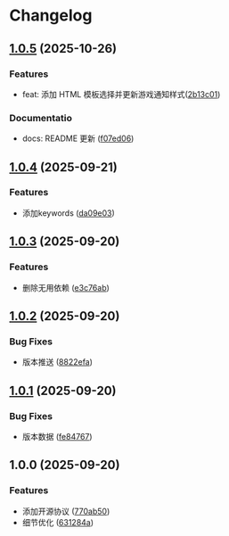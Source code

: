 # Changelog

## [1.0.5](https://github.com/rainbowwarmth/karin-plugin-gamepush/compare/v1.0.4...v1.1.0) (2025-10-26)


### Features

* feat: 添加 HTML 模板选择并更新游戏通知样式([2b13c01](https://github.com/rainbowwarmth/karin-plugin-gamepush/commit/2b13c0109d470e79fc100a5570d8cdc61b041142))

### Documentatio

* docs: README 更新 ([f07ed06](https://github.com/rainbowwarmth/karin-plugin-gamepush/commit/f07ed0666b7247bee3b9f129b2cb4f853a6f52bc))


## [1.0.4](https://github.com/rainbowwarmth/karin-plugin-gamepush/compare/v1.0.3...v1.0.4) (2025-09-21)


### Features

* 添加keywords ([da09e03](https://github.com/rainbowwarmth/karin-plugin-gamepush/commit/da09e03b60c935c43c8d649d7caca1a1a57af9f3))

## [1.0.3](https://github.com/rainbowwarmth/karin-plugin-gamepush/compare/v1.0.2...v1.0.3) (2025-09-20)


### Features

* 删除无用依赖 ([e3c76ab](https://github.com/rainbowwarmth/karin-plugin-gamepush/commit/e3c76ab43774b8e04c194711ade6c656ff62b9f9))

## [1.0.2](https://github.com/rainbowwarmth/karin-plugin-gamepush/compare/v1.0.1...v1.0.2) (2025-09-20)


### Bug Fixes

* 版本推送 ([8822efa](https://github.com/rainbowwarmth/karin-plugin-gamepush/commit/8822efab13186deeba5c62ec791303717171aa54))

## [1.0.1](https://github.com/rainbowwarmth/karin-plugin-gamepush/compare/v1.0.0...v1.0.1) (2025-09-20)


### Bug Fixes

* 版本数据 ([fe84767](https://github.com/rainbowwarmth/karin-plugin-gamepush/commit/fe84767c1d1e8c8b3fbc2be437d4445d74377b21))

## 1.0.0 (2025-09-20)


### Features

* 添加开源协议 ([770ab50](https://github.com/rainbowwarmth/karin-plugin-gamepush/commit/770ab50e0fbb934d187cda524af3048d7e8f06f8))
* 细节优化 ([631284a](https://github.com/rainbowwarmth/karin-plugin-gamepush/commit/631284ae14f84ffabbb886b81146b1c589f1db56))
